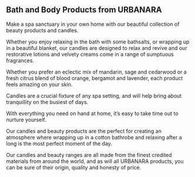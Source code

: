  
## Bath and Body Products from URBANARA

Make a spa sanctuary in your own home with our beautiful collection of beauty products and candles.

Whether you enjoy relaxing in the bath with some bathsalts, or wrapping up in a beautiful blanket, our candles are designed to relax and revive and our restorative lotions and velvety creams come in a range of sumptuous fragrances.

Whether you prefer an eclectic mix of mandarin, sage and cedarwood or a fresh citrus blend of blood orange, bergamot and lavender, each product feels amazing on your skin.

Candles are a crucial fixture of any spa setting, and will help bring about tranquillity on the busiest of days.

With everything you need on hand at home, it’s easy to take time out to nurture yourself.

Our candles and beauty products are the perfect for creating an atmosphere where wrapping up in a cotton bathrobe and relaxing after a long is the most perfect moment of the day.

Our candles and beauty ranges are all made from the finest credited materials from around the world, and as will all URBANARA products, you can be sure of their origin, quality and honesty of price.
